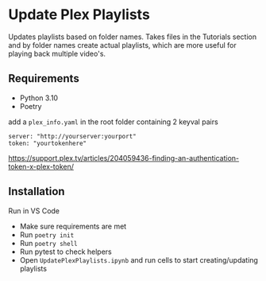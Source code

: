 # Update Plex Playlists

Updates playlists based on folder names. Takes files in the Tutorials section and by folder names create actual playlists, which are more useful for playing back multiple video's.

## Requirements
- Python 3.10
- Poetry

add a `plex_info.yaml` in the root folder containing 2 keyval pairs

```
server: "http://yourserver:yourport"
token: "yourtokenhere"
```
https://support.plex.tv/articles/204059436-finding-an-authentication-token-x-plex-token/

## Installation
Run in VS Code
- Make sure requirements are met
- Run `poetry init`
- Run `poetry shell`
- Run pytest to check helpers
- Open `UpdatePlexPlaylists.ipynb` and run cells to start creating/updating playlists
